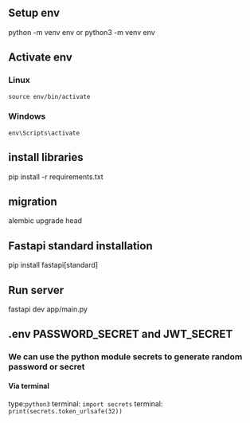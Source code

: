 ## Setup env
python -m venv env or python3 -m venv env

## Activate env
### Linux
`source env/bin/activate`
### Windows
`env\Scripts\activate`


## install libraries
pip install -r requirements.txt

## migration
alembic upgrade head

## Fastapi standard installation
pip install fastapi[standard]

## Run server
fastapi dev app/main.py



## .env PASSWORD_SECRET and JWT_SECRET
### We can use the python module secrets to generate random password or secret

#### Via terminal
type:`python3`
terminal: `import secrets`
terminal: `print(secrets.token_urlsafe(32))`